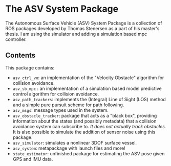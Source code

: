 # The ASV System Package

The Autonomous Surface Vehicle (ASV) System Package is a collection of ROS
packages developed by Thomas Stenersen as a part of his master's thesis.
I am using the simulator and adding a simulation based mpc controller.


## Contents
This package contains:
+ `asv_ctrl_vo`: an implementation of the "Velocity Obstacle" algorithm for
collision avoidance.
+ `asv_sb_mpc` : an implementation of a simulation based model predictive control
algorithm for collision avoidance.
+ `asv_path_trackers`: implements the (Integral) Line of Sight (LOS) method and
a simple pure pursuit scheme for path following.
+ `asv_msgs`: message types used in the system.
+ `asv_obstacle_tracker`: package that acts as a "black box", providing
information about the states (and possibly metadata) that a collision avoidance
system can subscribe to. _It does not actually track obstacles._ It is also
possible to simulate the addition of sensor noise using this package.
+ `asv_simulator`: simulates a nonlinear 3DOF surface vessel.
+ `asv_system`: metapackage with launch files and more!
+ `state_estimator`: unfinished package for estimating the ASV pose given GPS
and IMU data.
